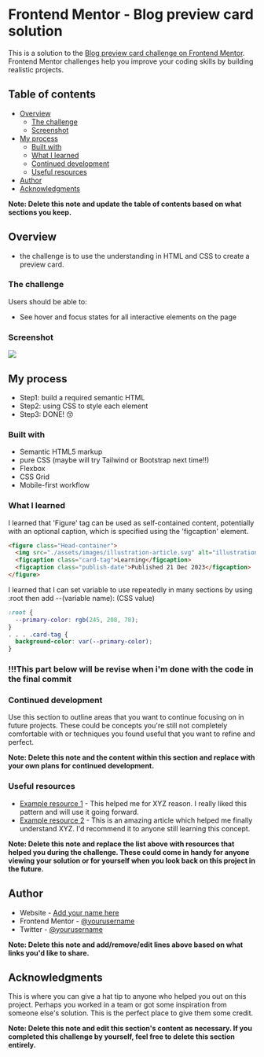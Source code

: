 # Frontend Mentor - Blog preview card solution

This is a solution to the [Blog preview card challenge on Frontend Mentor](https://www.frontendmentor.io/challenges/blog-preview-card-ckPaj01IcS). Frontend Mentor challenges help you improve your coding skills by building realistic projects.

## Table of contents

- [Overview](#overview)
  - [The challenge](#the-challenge)
  - [Screenshot](#screenshot)
- [My process](#my-process)
  - [Built with](#built-with)
  - [What I learned](#what-i-learned)
  - [Continued development](#continued-development)
  - [Useful resources](#useful-resources)
- [Author](#author)
- [Acknowledgments](#acknowledgments)

**Note: Delete this note and update the table of contents based on what sections you keep.**

## Overview

- the challenge is to use the understanding in HTML and CSS to create a preview card.

### The challenge

Users should be able to:

- See hover and focus states for all interactive elements on the page

### Screenshot

![](./screenshot/screenshot1.jpg)

## My process

- Step1: build a required semantic HTML
- Step2: using CSS to style each element
- Step3: DONE! 😙

### Built with

- Semantic HTML5 markup
- pure CSS (maybe will try Tailwind or Bootstrap next time!!)
- Flexbox
- CSS Grid
- Mobile-first workflow

### What I learned

I learned that 'Figure' tag can be used as self-contained content, potentially with an optional caption, which is specified using the 'figcaption' element.

```html
<figure class="Head-container">
  <img src="./assets/images/illustration-article.svg" alt="illustration" />
  <figcaption class="card-tag">Learning</figcaption>
  <figcaption class="publish-date">Published 21 Dec 2023</figcaption>
</figure>
```

I learned that I can set variable to use repeatedly in many sections by using :root then add --(variable name): (CSS value)

```css
:root {
  --primary-color: rgb(245, 208, 78);
}
. . . .card-tag {
  background-color: var(--primary-color);
}
```

### !!!This part below will be revise when i'm done with the code in the final commit

### Continued development

Use this section to outline areas that you want to continue focusing on in future projects. These could be concepts you're still not completely comfortable with or techniques you found useful that you want to refine and perfect.

**Note: Delete this note and the content within this section and replace with your own plans for continued development.**

### Useful resources

- [Example resource 1](https://www.example.com) - This helped me for XYZ reason. I really liked this pattern and will use it going forward.
- [Example resource 2](https://www.example.com) - This is an amazing article which helped me finally understand XYZ. I'd recommend it to anyone still learning this concept.

**Note: Delete this note and replace the list above with resources that helped you during the challenge. These could come in handy for anyone viewing your solution or for yourself when you look back on this project in the future.**

## Author

- Website - [Add your name here](https://www.your-site.com)
- Frontend Mentor - [@yourusername](https://www.frontendmentor.io/profile/yourusername)
- Twitter - [@yourusername](https://www.twitter.com/yourusername)

**Note: Delete this note and add/remove/edit lines above based on what links you'd like to share.**

## Acknowledgments

This is where you can give a hat tip to anyone who helped you out on this project. Perhaps you worked in a team or got some inspiration from someone else's solution. This is the perfect place to give them some credit.

**Note: Delete this note and edit this section's content as necessary. If you completed this challenge by yourself, feel free to delete this section entirely.**
